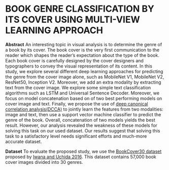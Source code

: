# BOOK GENRE CLASSIFICATION BY ITS COVER USING MULTI-VIEW LEARNING APPROACH

**Abstract**
An interesting topic in visual analysis is to determine the genre of a book by
its cover. The book cover is the very first communication to the reader which shapes
the reader’s expectation about the type of the book. Each book cover is carefully
designed by the cover designers and typographers to convey the visual representation
of its content. In this study, we explore several different deep learning approaches for
predicting the genre from the cover image alone, such as MobileNet V1, MobileNet V2,
ResNet50, Inception V2. Moreover, we add an extra modality by extracting text from
the cover image. We explore some simple text classification algorithms such as LSTM
and Universal Sentence Decoder. Moreover, we focus on model concatenation based on
of two best performing models on cover image and text. Finally, we propose the use
of [deep canonical correlation analysis(DCCA)](http://www.jmlr.org/proceedings/papers/v28/andrew13.pdf) to jointly learn the features from two modalities:
image and text, then use a support vector machine classifier to predict the genre of the
book. Overall, concatenation of two models yields the best result. However, our analysis
revealed the weakness of these models for solving this task on our used dataset. Our
results suggest that solving this task to a satisfactory level needs significant efforts and
much-more accurate dataset.

**Dataset**
To evaluate the proposed study, we use the [BookCover30 dataset](https://github.com/uchidalab/book-dataset) proposed by
[Iwana and Uchida 2016](https://arxiv.org/pdf/1610.09204.pdf). This dataset contains 57,000 book cover images divided into
30 genres. 

